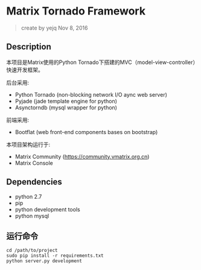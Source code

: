 # Matrix Tornado Framework

> create by yejq Nov 8, 2016

## Description

本项目是Matrix使用的Python Tornado下搭建的MVC（model-view-controller）快速开发框架。

后台采用:

- Python Tornado (non-blocking network I/O aync web server)
- Pyjade (jade template engine for python)
- Asynctorndb (mysql wrapper for python)

前端采用:

- Bootflat (web front-end components bases on bootstrap)

本项目架构运行于:

- Matrix Community (https://community.vmatrix.org.cn)
- Matrix Console

## Dependencies

- python 2.7
- pip
- python development tools
- python mysql

## 运行命令

```
cd /path/to/project
sudo pip install -r requirements.txt
python server.py development
```
